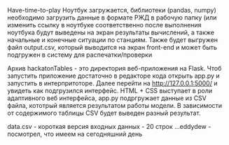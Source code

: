  Have-time-to-play
 Ноутбук загружается, библиотеки (pandas, numpy)
 необходимо загрузить данные в формате РЖД в рабочую папку (или изменить ссылку в ноутбуке соответственно
 после выполнения ноутбука будут выведены на экран результаты вычислений, а также начальные и конечные ситуации по станциям. 
 Также будет выгружен файл output.csv, который выводится на экран front-end и может быть подгружен в систему для распечатки/проверки

Архив hackatonTables - это директория веб-приложения на Flask.
Чтоб запустить приложение достаточно в редакторе кода открыть app.py и запустить в интерпритоторе.
Далее перейти на http://127.0.0.1:5000/ и увидеть как подгрузился интерфейс.
HTML + CSS выступает в роли адаптивного веб интерфейса, app.py подргружает данные из CSV файла, кототрый является результатом работы модели.
В зависимости от содержимого таблицы CSV будет выведен разный результат.

data.csv - короткая версия входных данных - 20 строк
...eddydew - посмотрел, что имеем на сегодняшний день